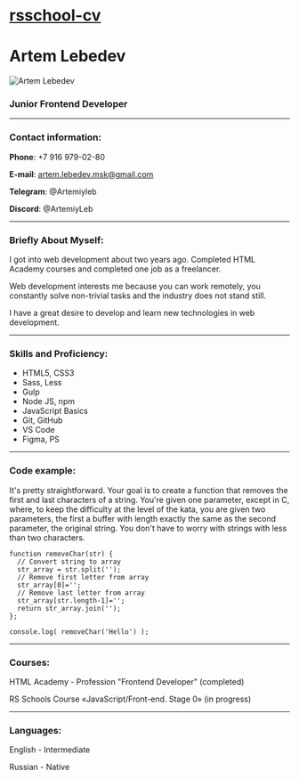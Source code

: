# [rsschool-cv](https://github.com/Artemiyleb/rsschool-cv)

# Artem Lebedev

![Artem Lebedev](/img/artem.jpg "My photo")

### Junior Frontend Developer
***
### Contact information:

**Phone**: +7 916 979-02-80

**E-mail**: artem.lebedev.msk@gmail.com

**Telegram**: @Artemiyleb

**Discord**: @ArtemiyLeb
***
### Briefly About Myself:

I got into web development about two years ago. Completed HTML Academy courses and completed one job as a freelancer. 

Web development interests me because you can work remotely, you constantly solve non-trivial tasks and the industry does not stand still. 

I have a great desire to develop and learn new technologies in web development.
***
### Skills and Proficiency:

* HTML5, CSS3
* Sass, Less
* Gulp
* Node JS, npm
* JavaScript Basics
* Git, GitHub
* VS Code
* Figma, PS
***
### Code example:

It's pretty straightforward. Your goal is to create a function that removes the first and last characters of a string. You're given one parameter, except in C, where, to keep the difficulty at the level of the kata, you are given two parameters, the first a buffer with length exactly the same as the second parameter, the original string. You don't have to worry with strings with less than two characters.

```
function removeChar(str) {
  // Convert string to array
  str_array = str.split('');
  // Remove first letter from array
  str_array[0]='';
  // Remove last letter from array
  str_array[str.length-1]='';
  return str_array.join('');
};

console.log( removeChar('Hello') );
```
***

### Courses:

HTML Academy - Profession "Frontend Developer" (completed)

RS Schools Course «JavaScript/Front-end. Stage 0» (in progress)

***

### Languages:

English - Intermediate

Russian - Native
